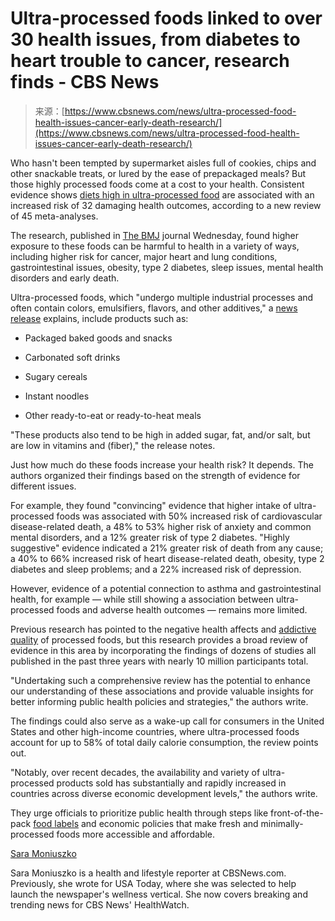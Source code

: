 <!--yml
category: 未分类
date: 2024-05-27 14:29:56
-->

# Ultra-processed foods linked to over 30 health issues, from diabetes to heart trouble to cancer, research finds - CBS News

> 来源：[https://www.cbsnews.com/news/ultra-processed-food-health-issues-cancer-early-death-research/](https://www.cbsnews.com/news/ultra-processed-food-health-issues-cancer-early-death-research/)

Who hasn't been tempted by supermarket aisles full of cookies, chips and other snackable treats, or lured by the ease of prepackaged meals? But those highly processed foods come at a cost to your health. Consistent evidence shows [diets high in ultra-processed food](https://www.cbsnews.com/news/ultra-processed-foods-calories-american-diet/) are associated with an increased risk of 32 damaging health outcomes, according to a new review of 45 meta-analyses.

The research, published in [The BMJ](https://www.bmj.com/content/384/bmj-2023-077310) journal Wednesday, found higher exposure to these foods can be harmful to health in a variety of ways, including higher risk for cancer, major heart and lung conditions, gastrointestinal issues, obesity, type 2 diabetes, sleep issues, mental health disorders and early death.

Ultra-processed foods, which "undergo multiple industrial processes and often contain colors, emulsifiers, flavors, and other additives," a [news release](https://www.eurekalert.org/news-releases/1035752) explains, include products such as:

*   Packaged baked goods and snacks
*   Carbonated soft drinks
*   Sugary cereals
*   Instant noodles

*   Other ready-to-eat or ready-to-heat meals

"These products also tend to be high in added sugar, fat, and/or salt, but are low in vitamins and (fiber)," the release notes.

Just how much do these foods increase your health risk? It depends. The authors organized their findings based on the strength of evidence for different issues. 

For example, they found "convincing" evidence that higher intake of ultra-processed foods was associated with 50% increased risk of cardiovascular disease-related death, a 48% to 53% higher risk of anxiety and common mental disorders, and a 12% greater risk of type 2 diabetes. "Highly suggestive" evidence indicated a 21% greater risk of death from any cause; a 40% to 66% increased risk of heart disease-related death, obesity, type 2 diabetes and sleep problems; and a 22% increased risk of depression.

However, evidence of a potential connection to asthma and gastrointestinal health, for example — while still showing a association between ultra-processed foods and adverse health outcomes — remains more limited.

Previous research has pointed to the negative health affects and [addictive quality](https://www.cbsnews.com/boston/news/ultra-processed-foods-could-be-as-addictive-as-smoking-study-says/) of processed foods, but this research provides a broad review of evidence in this area by incorporating the findings of dozens of studies all published in the past three years with nearly 10 million participants total. 

"Undertaking such a comprehensive review has the potential to enhance our understanding of these associations and provide valuable insights for better informing public health policies and strategies," the authors write. 

The findings could also serve as a wake-up call for consumers in the United States and other high-income countries, where ultra-processed foods account for up to 58% of total daily calorie consumption, the review points out. 

"Notably, over recent decades, the availability and variety of ultra-processed products sold has substantially and rapidly increased in countries across diverse economic development levels," the authors write.

They urge officials to prioritize public health through steps like front-of-the-pack [food labels](https://www.cbsnews.com/news/healthy-logo-fda-which-foods-qualify/) and economic policies that make fresh and minimally-processed foods more accessible and affordable.

[Sara Moniuszko](https://www.cbsnews.com/team/sara-moniuszko/)

Sara Moniuszko is a health and lifestyle reporter at CBSNews.com. Previously, she wrote for USA Today, where she was selected to help launch the newspaper's wellness vertical. She now covers breaking and trending news for CBS News' HealthWatch.
